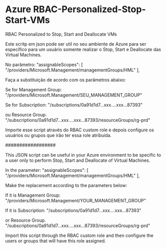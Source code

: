 # Azure RBAC-Personalized-Stop-Start-VMs
RBAC Personalized to Stop, Start and Deallocate VMs

Este scritp em json pode ser util no seu ambiente de Azure para ser específico para um usuário somente realizar o Stop, Start e Deallocate das Virtual Machines.

No parâmetro: "assignableScopes": [
            "/providers/Microsoft.Management/managementGroups/HML"
        ],

Faça a substituição de acordo com os parâmetros abaixo:

Se for Management Group:
"/providers/Microsoft.Management/SEU_MANAGEMENT_GROUP"

Se for Subscription:
"/subscriptions/0a91d1d7...xxx....xxx...87393"

ou Resource Group.
"/subscriptions/0a91d1d7...xxx....xxx...87393/resourceGroups/rg-prd"

Importe esse script através do RBAC custom role e depois configure os usuários ou grupos que irão ter essa role atribuída.

##################

This JSON script can be useful in your Azure environment to be specific to a user only to perform Stop, Start and Deallocate of Virtual Machines.

In the parameter: "assignableScopes": [
"/providers/Microsoft.Management/managementGroups/HML"
],

Make the replacement according to the parameters below:

If it is Management Group:
"/providers/Microsoft.Management/YOUR_MANAGEMENT_GROUP"

If it is Subscription:
"/subscriptions/0a91d1d7...xxx....xxx...87393"

or Resource Group.
"/subscriptions/0a91d1d7...xxx....xxx...87393/resourceGroups/rg-prd"

Import this script through the RBAC custom role and then configure the users or groups that will have this role assigned.
